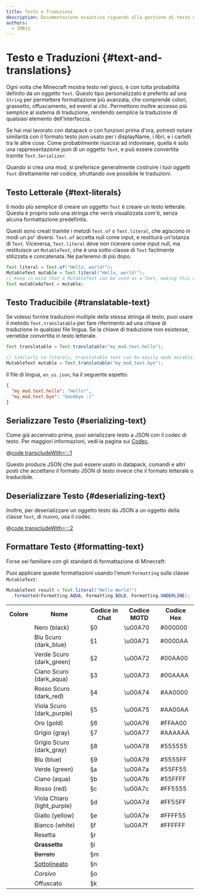 ```yaml
---
title: Testo e Traduzioni
description: Documentazione esaustiva riguardo alla gestione di testo e traduzioni formattate in Minecraft.
authors:
  - IMB11
---
```


# Testo e Traduzioni {#text-and-translations}

Ogni volta che Minecraft mostra testo nel gioco, è con tutta probabilità definito da un oggetto `Text`.
Questo tipo personalizzato è preferito ad una `String` per permettere formattazione più avanzata, che comprende colori, grassetto, offuscamento, ed eventi ai clic. Permettono inoltre accesso più semplice al sistema di traduzione, rendendo semplice la traduzione di qualsiasi elemento dell'interfaccia.

Se hai mai lavorato con datapack o con funzioni prima d'ora, potresti notare similarità con il formato testo json usato per i displayName, i libri, e i cartelli tra le altre cose. Come probabilmente riuscirai ad indovinare, quella è solo una rappresentazione json di un oggetto `Text`, e può essere convertita tramite `Text.Serializer`.

Quando si crea una mod, si preferisce generalmente costruire i tuoi oggetti `Text` direttamente nel codice, sfruttando ove possibile le traduzioni.

## Testo Letterale {#text-literals}

Il modo più semplice di creare un oggetto `Text` è creare un testo letterale. Questa è proprio solo una stringa che verrà visualizzata com'è, senza alcuna formattazione predefinita.

Questi sono creati tramite i metodi `Text.of` o `Text.literal`, che agiscono in modi un po' diversi. `Text.of` accetta null come input, e restituirà un'istanza di `Text`. Viceversa, `Text.literal` deve non ricevere come input null, ma restituisce un `MutableText`, che è una sotto-classe di `Text` facilmente stilizzata e concatenata. Ne parleremo di più dopo.

```java
Text literal = Text.of("Hello, world!");
MutableText mutable = Text.literal("Hello, world!");
// Keep in mind that a MutableText can be used as a Text, making this valid:
Text mutableAsText = mutable;
```

## Testo Traducibile {#translatable-text}

Se volessi fornire traduzioni multiple della stessa stringa di testo, puoi usare il metodo `Text.translatable` per fare riferimento ad una chiave di traduzione in qualsiasi file lingua. Se la chiave di traduzione non esistesse, verrebbe convertita in testo letterale.

```java
Text translatable = Text.translatable("my_mod.text.hello");

// Similarly to literals, translatable text can be easily made mutable.
MutableText mutable = Text.translatable("my_mod.text.bye");
```

Il file di lingua, `en_us.json`, ha il seguente aspetto:

```json
{
  "my_mod.text.hello": "Hello!",
  "my_mod.text.bye": "Goodbye :("
}
```

## Serializzare Testo {#serializing-text}

<!-- NOTE: These have been put into the reference mod as they're likely to be updated to codecs in the next few updates. -->

Come già accennato prima, puoi serializzare testo a JSON con il codec di testo. Per maggiori informazioni, vedi la pagina sui [Codec](./codecs).

@[code transcludeWith=:::1](@/reference/latest/src/client/java/com/example/docs/rendering/TextTests.java)

Questo produce JSON che può essere usato in datapack, comandi e altri posti che accettano il formato JSON di testo invece che il formato letterale o traducibile.

## Deserializzare Testo {#deserializing-text}

Inoltre, per deserializzare un oggetto testo da JSON a un oggetto della classe `Text`, di nuovo, usa il codec.

@[code transcludeWith=:::2](@/reference/latest/src/client/java/com/example/docs/rendering/TextTests.java)

## Formattare Testo {#formatting-text}

Forse sei familiare con gli standard di formattazione di Minecraft:

Puoi applicare queste formattazioni usando l'enum `Formatting` sulla classe `MutableText`:

```java
MutableText result = Text.literal("Hello World!")
  .formatted(Formatting.AQUA, Formatting.BOLD, Formatting.UNDERLINE);
```

<table>
    <tbody><tr><th>Colore</th><th>Nome</th><th>Codice in Chat</th><th>Codice MOTD</th><th>Codice Hex</th></tr>
    <tr><td><ColorSwatch color="#000000" /></td><td>Nero (black)</td><td>§0</td><td>\u00A70</td><td>#000000</td></tr>
    <tr><td><ColorSwatch color="#0000AA" /></td><td>Blu Scuro (dark_blue)</td><td>§1</td><td>\u00A71</td><td>#0000AA</td></tr>
    <tr><td><ColorSwatch color="#00AA00" /></td><td>Verde Scuro (dark_green)</td><td>§2</td><td>\u00A72</td><td>#00AA00</td></tr>
    <tr><td><ColorSwatch color="#00AAAA" /></td><td>Ciano Scuro (dark_aqua)</td><td>§3</td><td>\u00A73</td><td>#00AAAA</td></tr>
    <tr><td><ColorSwatch color="#AA0000" /></td><td>Rosso Scuro (dark_red)</td><td>§4</td><td>\u00A74</td><td>#AA0000</td></tr>
    <tr><td><ColorSwatch color="#AA00AA" /></td><td>Viola Scuro (dark_purple)</td><td>§5</td><td>\u00A75</td><td>#AA00AA</td></tr>
    <tr><td><ColorSwatch color="#FFAA00" /></td><td>Oro (gold)</td><td>§6</td><td>\u00A76</td><td>#FFAA00</td></tr>
    <tr><td><ColorSwatch color="#AAAAAA"/></td><td>Grigio (gray)</td><td>§7</td><td>\u00A77</td><td>#AAAAAA</td></tr>
    <tr><td><ColorSwatch color="#555555" /></td><td>Grigio Scuro (dark_gray)</td><td>§8</td><td>\u00A78</td><td>#555555</td></tr>
    <tr><td><ColorSwatch color="#5555FF" /></td><td>Blu (blue)</td><td>§9</td><td>\u00A79</td><td>#5555FF</td></tr>
    <tr><td><ColorSwatch color="#55FF55" /></td><td>Verde (green)</td><td>§a</td><td>\u00A7a</td><td>#55FF55</td></tr>
    <tr><td><ColorSwatch color="#55FFFF" /></td><td>Ciano (aqua)</td><td>§b</td><td>\u00A7b</td><td>#55FFFF</td></tr>
    <tr><td><ColorSwatch color="#FF5555" /></td><td>Rosso (red)</td><td>§c</td><td>\u00A7c</td><td>#FF5555</td></tr>
    <tr><td><ColorSwatch color="#FF55FF" /></td><td>Viola Chiaro (light_purple)</td><td>§d</td><td>\u00A7d</td><td>#FF55FF</td></tr>
    <tr><td><ColorSwatch color="#FFFF55" /></td><td>Giallo (yellow)</td><td>§e</td><td>\u00A7e</td><td>#FFFF55</td></tr>
    <tr><td><ColorSwatch color="#FFFFFF" /></td><td>Bianco (white)</td><td>§f</td><td>\u00A7f</td><td>#FFFFFF</td></tr>
    <tr><td></td><td>Resetta</td><td>§r</td><td></td><td></td></tr>
    <tr><td></td><td><b>Grassetto</b></td><td>§l</td><td></td><td></td></tr>
    <tr><td></td><td><s>Barrato</s></td><td>§m</td><td></td><td></td></tr>
    <tr><td></td><td><u>Sottolineato</u></td><td>§n</td><td></td><td></td></tr>
    <tr><td></td><td><i>Corsivo</i></td><td>§o</td><td></td><td></td></tr>
    <tr><td></td><td>Offuscato</td><td>§k</td><td></td><td></td></tr>
</tbody></table>
